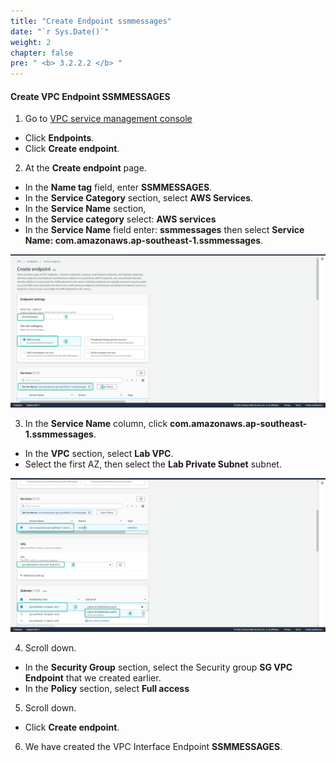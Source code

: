 ```yaml
---
title: "Create Endpoint ssmmessages"
date: "`r Sys.Date()`"
weight: 2
chapter: false
pre: " <b> 3.2.2.2 </b> "
---
```


#### Create VPC Endpoint SSMMESSAGES

1. Go to [VPC service management console](https://console.aws.amazon.com/vpc/home)

- Click **Endpoints**.
- Click **Create endpoint**.

2. At the **Create endpoint** page.

- In the **Name tag** field, enter **SSMMESSAGES**.
- In the **Service Category** section, select **AWS Services**.
- In the **Service Name** section,
- In the **Service category** select: **AWS services**
- In the **Service Name** field enter: **ssmmessages** then select **Service Name: com.amazonaws.ap-southeast-1.ssmmessages**.

![Connect](/images/3.connect/012-connect.png)

3. In the **Service Name** column, click **com.amazonaws.ap-southeast-1.ssmmessages**.

- In the **VPC** section, select **Lab VPC**.
- Select the first AZ, then select the **Lab Private Subnet** subnet.

![Connect](/images/3.connect/013-connect.png)

4. Scroll down.

- In the **Security Group** section, select the Security group **SG VPC Endpoint** that we created earlier.
- In the **Policy** section, select **Full access**

5. Scroll down.

- Click **Create endpoint**.

6. We have created the VPC Interface Endpoint **SSMMESSAGES**.
